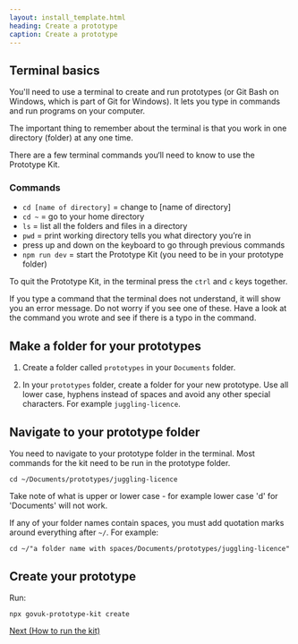 ```yaml
---
layout: install_template.html
heading: Create a prototype
caption: Create a prototype
---
```


## Terminal basics

You'll need to use a terminal to create and run prototypes (or Git Bash on Windows, which is part of Git for Windows). It lets you type in commands and run programs on your computer.

The important thing to remember about the terminal is that you work in one directory (folder) at any one time.

There are a few terminal commands you‘ll need to know to use the Prototype Kit.

### Commands

* `cd [name of directory]` = change to [name of directory]
* `cd ~` = go to your home directory
* `ls` = list all the folders and files in a directory
* `pwd` = print working directory tells you what directory you’re in
* press up and down on the keyboard to go through previous commands
* `npm run dev` = start the Prototype Kit (you need to be in your prototype folder)

To quit the Prototype Kit, in the terminal press the `ctrl` and `c` keys together.

If you type a command that the terminal does not understand, it will show you an error message. Do not worry if you see one of these. Have a look at the command you wrote and see if there is a typo in the command.

## Make a folder for your prototypes

1. Create a folder called `prototypes` in your `Documents` folder.

2. In your `prototypes` folder, create a folder for your new prototype. Use all lower case, hyphens instead of spaces and avoid any other special characters. For example `juggling-licence`.

## Navigate to your prototype folder

You need to navigate to your prototype folder in the terminal. Most commands for the kit need to be run in the prototype folder.

`cd ~/Documents/prototypes/juggling-licence`

Take note of what is upper or lower case - for example lower case 'd' for 'Documents' will not work.

If any of your folder names contain spaces, you must add quotation marks around everything after `~/`. For example:

`cd ~/"a folder name with spaces/Documents/prototypes/juggling-licence"`

## Create your prototype

Run:

`npx govuk-prototype-kit create`

<a href="how-to-run-the-kit" class="button">Next (How to run the kit)</a>
